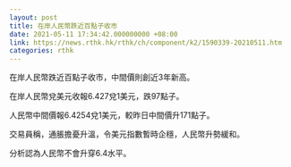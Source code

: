 ```yaml
---
layout: post
title: 在岸人民幣跌近百點子收市
date: 2021-05-11 17:34:42.000000000 +08:00
link: https://news.rthk.hk/rthk/ch/component/k2/1590339-20210511.htm
categories: rthk
---
```


在岸人民幣跌近百點子收市，中間價則創近3年新高。

在岸人民幣兌美元收報6.427兌1美元，跌97點子。

人民幣中間價報6.4254兌1美元，較昨日中間價升171點子。

交易員稱，通脹擔憂升溫，令美元指數暫時企穩，人民幣升勢緩和。

分析認為人民幣不會升穿6.4水平。
